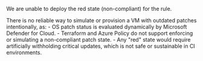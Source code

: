We are unable to deploy the red state (non-compliant) for the rule.

There is no reliable way to simulate or provision a VM with outdated patches intentionally, as:
    - OS patch status is evaluated dynamically by Microsoft Defender for Cloud.
    - Terraform and Azure Policy do not support enforcing or simulating a non-compliant patch state.
    - Any "red" state would require artificially withholding critical updates, which is not safe or sustainable in CI environments.